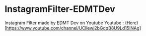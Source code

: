 # InstagramFilter-EDMTDev
Instagram Filter made by EDMT Dev on Youtube
Youtube : (Here)[https://www.youtube.com/channel/UCllewj2bGdqB8U9Ld15INAg]
